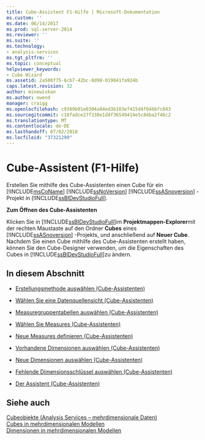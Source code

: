 ```yaml
---
title: Cube-Assistent F1-Hilfe | Microsoft-Dokumentation
ms.custom: ''
ms.date: 06/14/2017
ms.prod: sql-server-2014
ms.reviewer: ''
ms.suite: ''
ms.technology:
- analysis-services
ms.tgt_pltfrm: ''
ms.topic: conceptual
helpviewer_keywords:
- Cube Wizard
ms.assetid: 2a500f75-6cb7-42bc-8d98-019841fa924b
caps.latest.revision: 32
author: minewiskan
ms.author: owend
manager: craigg
ms.openlocfilehash: c9389b01e0304a84ed3b103ef415d4f046bfc843
ms.sourcegitcommit: c18fadce27f330e1d4f36549414e5c84ba2f46c2
ms.translationtype: MT
ms.contentlocale: de-DE
ms.lasthandoff: 07/02/2018
ms.locfileid: "37321290"
---
```

# <a name="cube-wizard-f1-help"></a>Cube-Assistent (F1-Hilfe)
  Erstellen Sie mithilfe des Cube-Assistenten einen Cube für ein [!INCLUDE[msCoName](../includes/msconame-md.md)] [!INCLUDE[ssNoVersion](../includes/ssnoversion-md.md)] [!INCLUDE[ssASnoversion](../includes/ssasnoversion-md.md)] -Projekt in [!INCLUDE[ssBIDevStudioFull](../includes/ssbidevstudiofull-md.md)].  
  
 **Zum Öffnen des Cube-Assistenten**  
  
 Klicken Sie in [!INCLUDE[ssBIDevStudioFull](../includes/ssbidevstudiofull-md.md)]im **Projektmappen-Explorer**mit der rechten Maustaste auf den Ordner **Cubes** eines [!INCLUDE[ssASnoversion](../includes/ssasnoversion-md.md)] -Projekts, und anschließend auf **Neuer Cube**. Nachdem Sie einen Cube mithilfe des Cube-Assistenten erstellt haben, können Sie den Cube-Designer verwenden, um die Eigenschaften des Cubes in [!INCLUDE[ssBIDevStudioFull](../includes/ssbidevstudiofull-md.md)]zu ändern.  
  
## <a name="in-this-section"></a>In diesem Abschnitt  
  
-   [Erstellungsmethode auswählen &#40;Cube-Assistenten&#41;](select-creation-method-cube-wizard.md)  
  
-   [Wählen Sie eine Datenquellensicht &#40;Cube-Assistenten&#41;](select-a-data-source-view-cube-wizard.md)  
  
-   [Measuregruppentabellen auswählen &#40;Cube-Assistenten&#41;](select-measure-group-tables-cube-wizard.md)  
  
-   [Wählen Sie Measures &#40;Cube-Assistenten&#41;](select-measures-cube-wizard.md)  
  
-   [Neue Measures definieren &#40;Cube-Assistenten&#41;](define-new-measures-cube-wizard.md)  
  
-   [Vorhandene Dimensionen auswählen &#40;Cube-Assistenten&#41;](select-existing-dimensions-cube-wizard.md)  
  
-   [Neue Dimensionen auswählen &#40;Cube-Assistenten&#41;](select-new-dimensions-cube-wizard.md)  
  
-   [Fehlende Dimensionsschlüssel auswählen &#40;Cube-Assistenten&#41;](select-missing-dimension-keys-cube-wizard.md)  
  
-   [Der Assistent &#40;Cube-Assistenten&#41;](completing-the-wizard-cube-wizard.md)  
  
## <a name="see-also"></a>Siehe auch  
 [Cubeobjekte &#40;Analysis Services – mehrdimensionale Daten&#41;](multidimensional-models-olap-logical-cube-objects/cube-objects-analysis-services-multidimensional-data.md)   
 [Cubes in mehrdimensionalen Modellen](multidimensional-models/cubes-in-multidimensional-models.md)   
 [Dimensionen in mehrdimensionalen Modellen](multidimensional-models/dimensions-in-multidimensional-models.md)  
  
  
